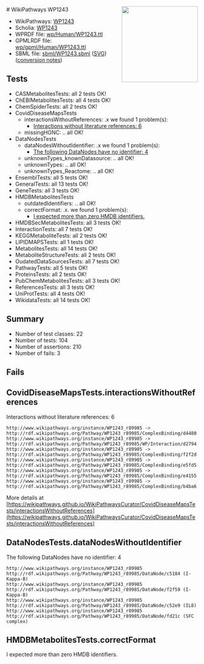<img style="float: right; width: 200px" src="../logo.png" />
# WikiPathways WP1243

* WikiPathways: [WP1243](https://identifiers.org/wikipathways:WP1243)
* Scholia: [WP1243](https://scholia.toolforge.org/wikipathways/WP1243)
* WPRDF file: [wp/Human/WP1243.ttl](../wp/Human/WP1243.ttl)
* GPMLRDF file: [wp/gpml/Human/WP1243.ttl](../wp/gpml/Human/WP1243.ttl)
* SBML file: [sbml/WP1243.sbml](../sbml/WP1243.sbml) ([SVG](../sbml/WP1243.svg)) ([conversion notes](../sbml/WP1243.txt))

## Tests
* CASMetabolitesTests: all 2 tests OK!
* ChEBIMetabolitesTests: all 4 tests OK!
* ChemSpiderTests: all 2 tests OK!
* CovidDiseaseMapsTests
    * interactionsWithoutReferences: .x we found 1 problem(s):
        * [Interactions without literature references: 6](#2e295934)
    * missingHGNC: .. all OK!
* DataNodesTests
    * dataNodesWithoutIdentifier: .x we found 1 problem(s):
        * [The following DataNodes have no identifier: 4](#d2d32fa3)
    * unknownTypes_knownDatasource: .. all OK!
    * unknownTypes: .. all OK!
    * unknownTypes_Reactome: .. all OK!
* EnsemblTests: all 5 tests OK!
* GeneralTests: all 13 tests OK!
* GeneTests: all 3 tests OK!
* HMDBMetabolitesTests
    * outdatedIdentifiers: .. all OK!
    * correctFormat: .x. we found 1 problem(s):
        * [I expected more than zero HMDB identifiers.](#ad154c1e)
* HMDBSecMetabolitesTests: all 3 tests OK!
* InteractionTests: all 7 tests OK!
* KEGGMetaboliteTests: all 2 tests OK!
* LIPIDMAPSTests: all 1 tests OK!
* MetabolitesTests: all 14 tests OK!
* MetaboliteStructureTests: all 2 tests OK!
* OudatedDataSourcesTests: all 7 tests OK!
* PathwayTests: all 5 tests OK!
* ProteinsTests: all 2 tests OK!
* PubChemMetabolitesTests: all 3 tests OK!
* ReferencesTests: all 3 tests OK!
* UniProtTests: all 4 tests OK!
* WikidataTests: all 14 tests OK!


## Summary

* Number of test classes: 22
* Number of tests: 104
* Number of assertions: 210
* Number of fails: 3

## Fails

<a name="2e295934" />

## CovidDiseaseMapsTests.interactionsWithoutReferences

Interactions without literature references: 6
```
http://www.wikipathways.org/instance/WP1243_r89985 -> http://rdf.wikipathways.org/Pathway/WP1243_r89985/ComplexBinding/d4480
http://www.wikipathways.org/instance/WP1243_r89985 -> http://rdf.wikipathways.org/Pathway/WP1243_r89985/WP/Interaction/d2794
http://www.wikipathways.org/instance/WP1243_r89985 -> http://rdf.wikipathways.org/Pathway/WP1243_r89985/ComplexBinding/f2f2d
http://www.wikipathways.org/instance/WP1243_r89985 -> http://rdf.wikipathways.org/Pathway/WP1243_r89985/ComplexBinding/e5fd5
http://www.wikipathways.org/instance/WP1243_r89985 -> http://rdf.wikipathways.org/Pathway/WP1243_r89985/ComplexBinding/e4155
http://www.wikipathways.org/instance/WP1243_r89985 -> http://rdf.wikipathways.org/Pathway/WP1243_r89985/ComplexBinding/b4ba6
```

More details at [https://wikipathways.github.io/WikiPathwaysCurator/CovidDiseaseMapsTests/interactionsWithoutReferences](https://wikipathways.github.io/WikiPathwaysCurator/CovidDiseaseMapsTests/interactionsWithoutReferences)

<a name="d2d32fa3" />

## DataNodesTests.dataNodesWithoutIdentifier

The following DataNodes have no identifier: 4
```
http://www.wikipathways.org/instance/WP1243_r89985 http://rdf.wikipathways.org/Pathway/WP1243_r89985/DataNode/c5184 (I-Kappa-B)
http://www.wikipathways.org/instance/WP1243_r89985 http://rdf.wikipathways.org/Pathway/WP1243_r89985/DataNode/f2f59 (I-Kappa-B)
http://www.wikipathways.org/instance/WP1243_r89985 http://rdf.wikipathways.org/Pathway/WP1243_r89985/DataNode/c52e9 (IL8)
http://www.wikipathways.org/instance/WP1243_r89985 http://rdf.wikipathways.org/Pathway/WP1243_r89985/DataNode/fd21c (SFC complex)
```

<a name="ad154c1e" />

## HMDBMetabolitesTests.correctFormat

I expected more than zero HMDB identifiers.
